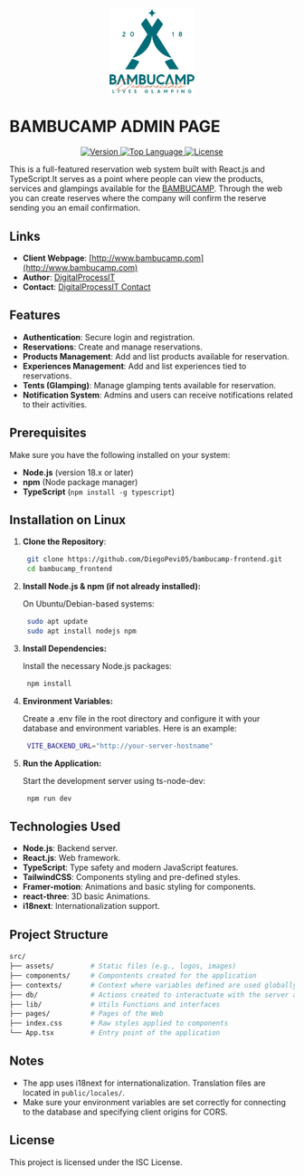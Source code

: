 <p align="center">
  <a href="https://bambucamp.com" target="_blank">
    <img src="https://github.com/DiegoPevi05/bambucamp-frontend/blob/main/public/logo.png" width="150">
  </a>
</p>

# BAMBUCAMP ADMIN PAGE 

<p align="center">
  <!-- Example badges -->
  <a href="https://github.com/DiegoPevi05/bambucamp-frontend/releases">
    <img src="https://img.shields.io/github/v/release/DiegoPevi05/bambucamp-frontend" alt="Version">
  </a>
  <a href="https://github.com/DiegoPevi05/bambucamp-frontend">
    <img src="https://img.shields.io/github/languages/top/DiegoPevi05/bambucamp-frontend" alt="Top Language">
  </a>
  <a href="https://opensource.org/licenses/MIT">
    <img src="https://img.shields.io/badge/License-MIT-blue" alt="License">
  </a>
</p>


This is a full-featured reservation web system built with React.js and TypeScript.It serves as a point where people can view the products, services and glampings available for the [BAMBUCAMP](http://www.bambucamp.com).  Through the web you can create reserves where the company will confirm the reserve sending you an email confirmation.

## Links

- **Client Webpage**: [http://www.bambucamp.com](http://www.bambucamp.com)
- **Author**: [DigitalProcessIT](https://digitalprocessit.com/es/)
- **Contact**: [DigitalProcessIT Contact](https://digitalprocessit.com/es/contacto)

## Features

- **Authentication**: Secure login and registration.
- **Reservations**: Create and manage reservations.
- **Products Management**: Add and list products available for reservation.
- **Experiences Management**: Add and list  experiences tied to reservations.
- **Tents (Glamping)**: Manage glamping tents available for reservation.
- **Notification System**: Admins and users can receive notifications related to their activities.

## Prerequisites

Make sure you have the following installed on your system:

- **Node.js** (version 18.x or later)
- **npm** (Node package manager)
- **TypeScript** (`npm install -g typescript`)

## Installation on Linux

1. **Clone the Repository**:

   ```bash
    git clone https://github.com/DiegoPevi05/bambucamp-frontend.git
    cd bambucamp_frontend
   ```

2. **Install Node.js & npm (if not already installed):**

    On Ubuntu/Debian-based systems:
   ```bash
    sudo apt update
    sudo apt install nodejs npm
   ```

3. **Install Dependencies:**

    Install the necessary Node.js packages:
   ```bash
    npm install
   ```
4. **Environment Variables:**

    Create a .env file in the root directory and configure it with your database and environment variables. Here is an example:

   ```bash
    VITE_BACKEND_URL="http://your-server-hostname"
    ```

5. **Run the Application:**

    Start the development server using ts-node-dev:

   ```bash
    npm run dev
    ```

## Technologies Used

- **Node.js**: Backend server.
- **React.js**: Web framework.
- **TypeScript**: Type safety and modern JavaScript features.
- **TailwindCSS**: Components styling and pre-defined styles.
- **Framer-motion**: Animations and basic styling for components.
- **react-three**: 3D basic Animations.
- **i18next**: Internationalization support.
  
## Project Structure

```bash
src/
├── assets/         # Static files (e.g., logos, images)
├── components/     # Compontents created for the application
├── contexts/       # Context where variables defined are used globally in the app
├── db/             # Actions created to interactuate with the server app
├── lib/            # Utils Functions and interfaces
├── pages/          # Pages of the Web
├── index.css       # Raw styles applied to components
└── App.tsx         # Entry point of the application
```

## Notes

- The app uses i18next for internationalization. Translation files are located in `public/locales/`.
- Make sure your environment variables are set correctly for connecting to the database and specifying client origins for CORS.



## License

This project is licensed under the ISC License.
